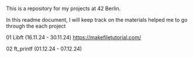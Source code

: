This is a repository for my projects at 42 Berlin.

In this readme document, I will keep track on the materials helped me to go through the each project

01 Libft (16.11.24 - 30.11.24)
https://makefiletutorial.com/

02 ft_printf (01.12.24 - 07.12.24)

